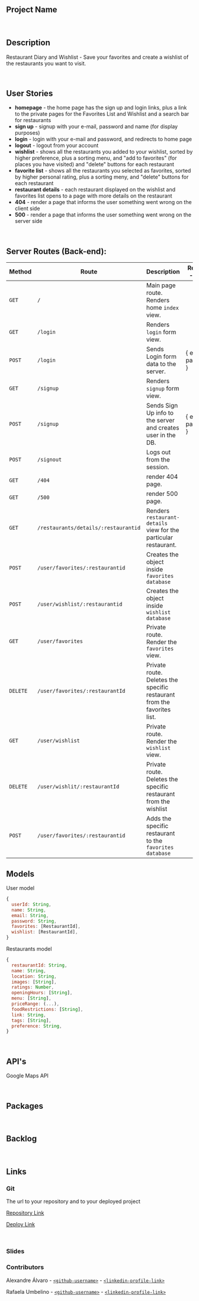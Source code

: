## Project Name

<br>

## Description

Restaurant Diary and Wishlist - Save your favorites and create a wishlist of the restaurants you want to visit.

<br>

## User Stories

- **homepage** - the home page has the sign up and login links, plus a link to the private pages for the Favorites List and Wishlist and a search bar for restaurants
- **sign up** - signup with your e-mail, password and name (for display purposes)
- **login** - login with your e-mail and password, and redirects to home page
- **logout** - logout from your account
- **wishlist** - shows all the restaurants you added to your wishlist, sorted by higher preference, plus a sorting menu, and "add to favorites" (for places you have visited) and "delete" buttons for each restaurant
- **favorite list** - shows all the restaurants you selected as favorites, sorted by higher personal rating, plus a sorting meny, and "delete" buttons for each restaurant
- **restaurant details** - each restaurant displayed on the wishlist and favorites list opens to a page with more details on the restaurant
- **404** - render a page that informs the user something went wrong on the client side
- **500** - render a page that informs the user something went wrong on the server side

<br>

## Server Routes (Back-end):

| **Method** | **Route** | **Description**                                              | Request - Body      |
| ---------- | --------- | ------------------------------------------------------------ | ------------------- |
| `GET`      | `/`       | Main page route. Renders home `index` view.                  |                     |
| `GET`      | `/login`  | Renders `login` form view.                                   |                     |
| `POST`     | `/login`  | Sends Login form data to the server.                         | { email, password } |
| `GET`      | `/signup` | Renders `signup` form view.                                  |                     |
| `POST`     | `/signup` | Sends Sign Up info to the server and creates user in the DB. | { email, password } |
| `POST`     | `/signout` | Logs out from the session. ||
| `GET`     | `/404` | render 404 page. ||
| `GET`     | `/500` | render 500 page. ||
| `GET`      | `/restaurants/details/:restaurantid` | Renders `restaurant-details` view for the particular restaurant. |
| `POST`     | `/user/favorites/:restaurantid`      |Creates the object inside `favorites database` |
| `POST`     | `/user/wishlist/:restaurantid`       | Creates the object inside `wishlist database` |
| `GET`      | `/user/favorites` | Private route. Render the `favorites` view. |
| `DELETE`   | `/user/favorites/:restaurantId` | Private route. Deletes the specific restaurant from the favorites list. |
| `GET`      | `/user/wishlist` | Private route. Render the `wishlist` view. |
| `DELETE`   | `/user/wishlit/:restaurantId` | Private route. Deletes the specific restaurant from the wishlist |
| `POST`     | `/user/favorites/:restaurantid` |Adds the specific restaurant to the `favorites database` |  

## Models

User model

```javascript
{
  userId: String,
  name: String,
  email: String,
  password: String,
  favorites: [RestaurantId],
  wishlist: [RestaurantId],
}

```

Restaurants model

```javascript
{
  restaurantId: String,
  name: String,
  location: String,
  images: [String],
  ratings: Number,
  openingHours: [String],
  menu: [String],
  priceRange: (...),
  foodRestrictions: [String],
  link: String,
  tags: [String],
  preference: String,
}

```

<br>

## API's

Google Maps API

<br>

## Packages

<br>

## Backlog

<br>

## Links

### Git

The url to your repository and to your deployed project

[Repository Link](https://github.com/RafaelaUmbelino/Project_2_Jan23)

[Deploy Link]()

<br>

### Slides

### Contributors

Alexandre Álvaro - [`<github-username>`](https://github.com/AleAlvo) - [`<linkedin-profile-link>`](https://www.linkedin.com/in/alexandre-alvaro/)

Rafaela Umbelino - [`<github-username>`](https://github.com/RafaelaUmbelino) - [`<linkedin-profile-link>`](https://www.linkedin.com/in/rafaela-umbelino/)

